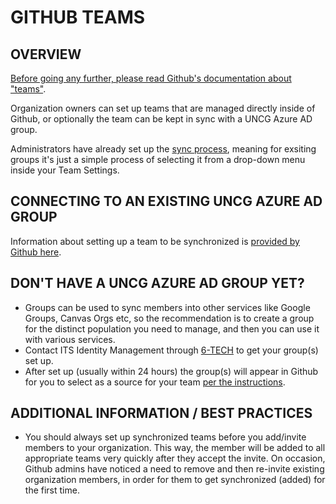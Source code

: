 # GITHUB TEAMS

## OVERVIEW

[Before going any further, please read Github's documentation about "teams"](https://docs.github.com/en/organizations/organizing-members-into-teams/about-teams).

Organization owners can set up teams that are managed directly inside of Github, or optionally the team can be kept in sync with a UNCG Azure AD group. 

Administrators have already set up the [sync process](https://docs.github.com/en/organizations/managing-saml-single-sign-on-for-your-organization/managing-team-synchronization-for-your-organization), meaning for exsiting groups it's just a simple process of selecting it from a drop-down menu inside your Team Settings.

## CONNECTING TO AN EXISTING UNCG AZURE AD GROUP

Information about setting up a team to be synchronized is [provided by Github here](https://docs.github.com/en/organizations/organizing-members-into-teams/synchronizing-a-team-with-an-identity-provider-group).

## DON'T HAVE A UNCG AZURE AD GROUP YET?

 - Groups can be used to sync members into other services like Google Groups, Canvas Orgs etc, so the recommendation is to create a group for the distinct population you need to manage, and then you can use it with various services.
 - Contact ITS Identity Management through [6-TECH](http://6tech.uncg.edu) to get your group(s) set up. 
 - After set up (usually within 24 hours) the group(s) will appear in Github for you to select as a source for your team [per the instructions](https://docs.github.com/en/organizations/organizing-members-into-teams/synchronizing-a-team-with-an-identity-provider-group).

## ADDITIONAL INFORMATION / BEST PRACTICES

- You should always set up synchronized teams before you add/invite members to your organization. This way, the member will be added to all appropriate teams very quickly after they accept the invite. On occasion, Github admins have noticed a need to remove and then re-invite existing organization members, in order for them to get synchronized (added) for the first time.

